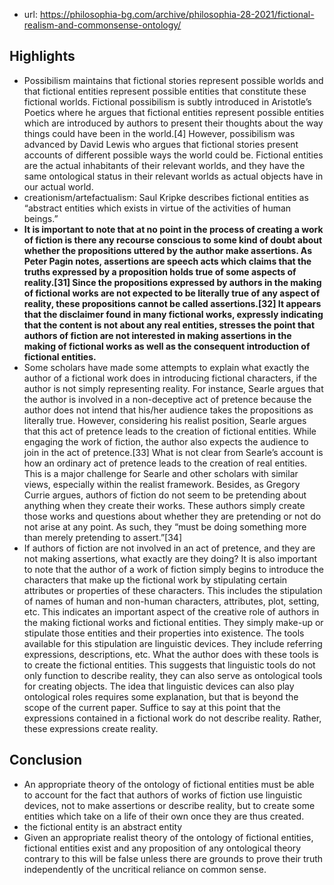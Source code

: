 
- url: https://philosophia-bg.com/archive/philosophia-28-2021/fictional-realism-and-commonsense-ontology/

## Highlights

- Possibilism maintains that fictional stories represent possible worlds and that fictional entities represent possible entities that constitute these fictional worlds. Fictional possibilism is subtly introduced in Aristotle’s Poetics where he argues that fictional entities represent possible entities which are introduced by authors to present their thoughts about the way things could have been in the world.[4] However, possibilism was advanced by David Lewis who argues that fictional stories present accounts of different possible ways the world could be. Fictional entities are the actual inhabitants  of their relevant worlds, and they have the same ontological status in their relevant worlds as actual objects have in our actual world.
- creationism/artefactualism: Saul Kripke describes fictional entities as “abstract entities which exists in virtue of the activities of human beings.”
- **It is important to note that at no point in the process of creating a work of fiction is there any recourse conscious to some kind of doubt about whether the propositions uttered by the author make assertions. As Peter Pagin notes, assertions are speech acts which claims that the truths expressed by a proposition holds true of some aspects of reality.[31] Since the propositions expressed by authors in the making of fictional works are not expected to be literally true of any aspect of reality, these propositions cannot be called assertions.[32] It appears that the disclaimer found in many fictional works, expressly indicating that the content is not about any real entities, stresses the point that authors of fiction are not interested in making assertions in the making of fictional works as well as the consequent introduction of fictional entities.**
- Some scholars have made some attempts to explain what exactly the author of a fictional work does in introducing fictional characters, if the author is not simply representing reality. For instance, Searle argues that the author is involved in a non-deceptive act of pretence because the author does not intend that his/her audience takes the propositions as literally true. However, considering his realist position, Searle argues that this act of pretence leads to the creation of fictional entities. While engaging the work of fiction, the author also expects the audience to join in the act of pretence.[33] What is not clear from Searle’s account is how an ordinary act of pretence leads to  the creation of real entities. This is a major challenge for Searle and other scholars with similar views, especially within the realist framework. Besides, as Gregory Currie argues, authors of fiction do not seem to be pretending about anything when they create their works. These authors simply create those works and questions about whether they are pretending or not do not arise at any point. As such, they “must be doing something more than merely pretending to assert.”[34]
- If authors of fiction are not involved in an act of pretence, and they are not making assertions, what exactly are they doing? It is also important to note that the author of a work of fiction simply begins to introduce the characters that make up the fictional work by stipulating certain attributes or properties of these characters. This includes the stipulation of names of human and non-human characters, attributes, plot, setting, etc. This indicates an important aspect of the creative role of authors in the making fictional works and fictional entities. They simply make-up or stipulate those entities and their properties into existence. The tools available for this stipulation are linguistic devices. They include referring expressions, descriptions, etc. What the author does with these tools is to create the fictional entities. This suggests that linguistic tools do not only function to describe reality, they can also serve as ontological tools for creating objects. The idea that linguistic devices can also play ontological roles requires some explanation, but that is beyond the scope of the current paper. Suffice to say at this point that the expressions contained in a fictional work do not describe reality. Rather, these expressions create reality.

## Conclusion

- An appropriate theory of the ontology of fictional entities must be able to account for the fact that authors of works of fiction use linguistic devices, not to make assertions or describe reality, but to create some entities which take on a life of their own once they are thus created.
- the fictional entity is an abstract entity
- Given an appropriate realist theory of the ontology of fictional entities, fictional entities exist and any proposition of any ontological theory contrary to this will be false unless there are grounds to prove their truth independently of the uncritical reliance on common sense.